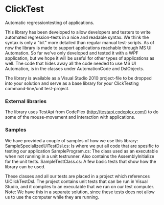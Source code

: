 ClickTest
=========

Automatic regressiontesting of applications.

This library has been developed to allow developers and testers to write automated regression-tests in a nice and readable syntax. We think the syntax is only a "bit" more detailed than regular manual test-scripts.
As of now the library is made to support applications reachable through MS UI Automation. So far we've only developed and tested it with a WPF application, but we hope it will be useful for other types of applications as well.
The code that hides away all the code needed to use MS UI Automation, is in the classes under AutomationCode and DslObjects.

The library is available as a Visual Studio 2010 project-file to be dropped into your solution and serve as a base library for your ClickTesting command-line/unit test-project. 

### External libraries
The library uses TestApi from CodePlex (http://testapi.codeplex.com/) to do some of the mouse-movement and interaction with applications.

### Samples
We have provided a couple of samples of how we use this library:
SampleSpecializedUiTestDsl.cs: Is where we put all code that are spesific to testing our application
SampleProgram.cs: The class used as an executable when not running in a unit testrunner. Also contains the AssemblyInitialize for the unit tests.
SampleTestClass.cs: A few basic tests that show how the library can be used.

These classes and all our tests are placed in a project which references UiClickTestDsl. The project contains unit tests that can be run in Visual Studio, and it compiles to an executable that we run on our test computer.
Note: We have this in a separate solution, since these tests does not allow us to use the computer while they are running.
